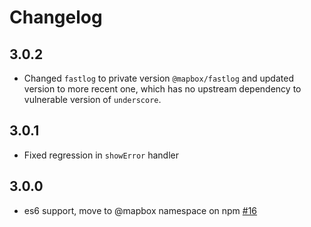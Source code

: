 # Changelog

## 3.0.2

* Changed `fastlog` to private version `@mapbox/fastlog` and updated version to more recent one, which has no upstream dependency to vulnerable version of `underscore`.

## 3.0.1

* Fixed regression in `showError` handler

## 3.0.0

* es6 support, move to @mapbox namespace on npm [#16](https://github.com/mapbox/mapbox-error/pull/16)
